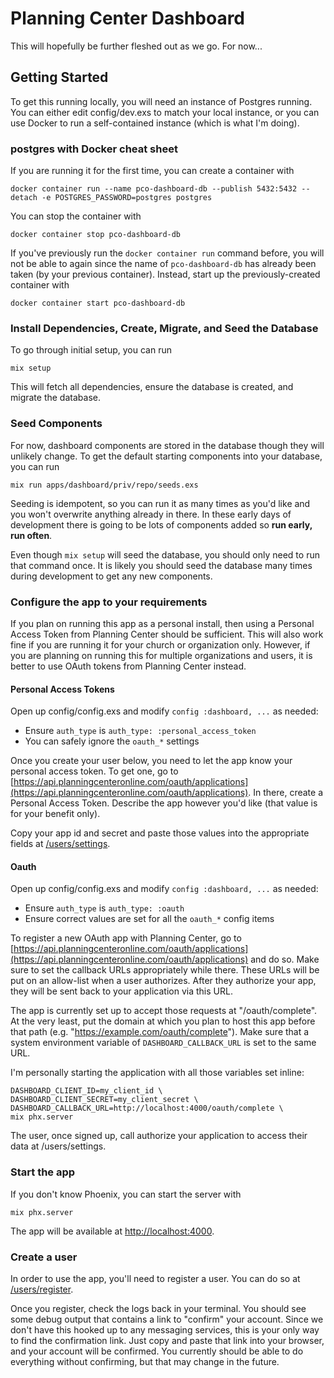# Planning Center Dashboard

This will hopefully be further fleshed out as we go. For now...

## Getting Started

To get this running locally, you will need an instance of Postgres
running. You can either edit config/dev.exs to match your local
instance, or you can use Docker to run a self-contained instance
(which is what I'm doing).

### postgres with Docker cheat sheet

If you are running it for the first time, you can create a container
with

``` shell
docker container run --name pco-dashboard-db --publish 5432:5432 --detach -e POSTGRES_PASSWORD=postgres postgres
```

You can stop the container with

``` shell
docker container stop pco-dashboard-db
```

If you've previously run the `docker container run` command before,
you will not be able to again since the name of `pco-dashboard-db` has
already been taken (by your previous container). Instead, start up the
previously-created container with

``` shell
docker container start pco-dashboard-db
```

### Install Dependencies, Create, Migrate, and Seed the Database

To go through initial setup, you can run

``` shell
mix setup
```

This will fetch all dependencies, ensure the database is created, and
migrate the database.

### Seed Components

For now, dashboard components are stored in the database though they
will unlikely change. To get the default starting components into your
database, you can run

``` shell
mix run apps/dashboard/priv/repo/seeds.exs
```

Seeding is idempotent, so you can run it as many times as you'd like
and you won't overwrite anything already in there. In these early days
of development there is going to be lots of components added so **run
early, run often**.

Even though `mix setup` will seed the database, you should only need
to run that command once. It is likely you should seed the database
many times during development to get any new components.

### Configure the app to your requirements

If you plan on running this app as a personal install, then using a
Personal Access Token from Planning Center should be sufficient. This
will also work fine if you are running it for your church or
organization only. However, if you are planning on running this for
multiple organizations and users, it is better to use OAuth tokens
from Planning Center instead.

#### Personal Access Tokens

Open up config/config.exs and modify `config :dashboard, ...` as needed:

- Ensure `auth_type` is `auth_type: :personal_access_token`
- You can safely ignore the `oauth_*` settings

Once you create your user below, you need to let the app know your personal
access token. To get one, go to
[https://api.planningcenteronline.com/oauth/applications](https://api.planningcenteronline.com/oauth/applications).
In there, create a Personal Access Token. Describe the app however
you'd like (that value is for your benefit only).

Copy your app id and secret and paste those values into the
appropriate fields at
[/users/settings](http://localhost:4000/users/settings).

#### Oauth

Open up config/config.exs and modify `config :dashboard, ...` as needed:

- Ensure `auth_type` is `auth_type: :oauth`
- Ensure correct values are set for all the `oauth_*` config items

To register a new OAuth app with Planning Center, go to
[https://api.planningcenteronline.com/oauth/applications](https://api.planningcenteronline.com/oauth/applications)
and do so. Make sure to set the callback URLs appropriately while
there. These URLs will be put on an allow-list when a user
authorizes. After they authorize your app, they will be sent back to
your application via this URL.

The app is currently set up to accept those requests at
"/oauth/complete". At the very least, put the domain at which you plan
to host this app before that path
(e.g. "https://example.com/oauth/complete"). Make sure that a system
environment variable of `DASHBOARD_CALLBACK_URL` is set to the same
URL.

I'm personally starting the application with all those variables set
inline:

``` shell
DASHBOARD_CLIENT_ID=my_client_id \
DASHBOARD_CLIENT_SECRET=my_client_secret \
DASHBOARD_CALLBACK_URL=http://localhost:4000/oauth/complete \
mix phx.server
```

The user, once signed up, call authorize your application to access
their data at /users/settings.

### Start the app

If you don't know Phoenix, you can start the server with

``` shell
mix phx.server
```

The app will be available at [http://localhost:4000](http://localhost:4000).

### Create a user

In order to use the app, you'll need to register a user. You can do so
at [/users/register](http://localhost:4000/users/register).

Once you register, check the logs back in your terminal. You should
see some debug output that contains a link to "confirm" your
account. Since we don't have this hooked up to any messaging services,
this is your only way to find the confirmation link. Just copy and
paste that link into your browser, and your account will be
confirmed. You currently should be able to do everything without
confirming, but that may change in the future.
